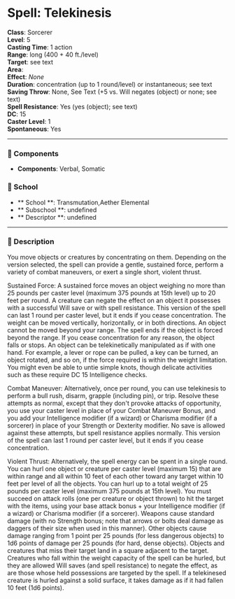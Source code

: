 
# Spell: Telekinesis
**Class**: Sorcerer  
**Level**: 5  
**Casting Time**: 1 action  
**Range**: long (400 + 40 ft./level)  
**Target**: see text  
**Area**:   
**Effect**: _None_  
**Duration**: concentration (up to 1 round/level) or instantaneous; see text  
**Saving Throw**: None, See Text (+5 vs. Will negates (object) or none; see text)  
**Spell Resistance**: Yes (yes (object); see text)  
**DC**: 15  
**Caster Level**: 1  
**Spontaneous**: Yes

---

### 🔮 Components
- **Components**: Verbal, Somatic

### 🏫 School
- ** School **: Transmutation,Aether Elemental
- ** Subschool **: undefined
- ** Descriptor **: undefined
---

### 📜 Description
You move objects or creatures by concentrating on them. Depending on the version selected, the spell can provide a gentle, sustained force, perform a variety of combat maneuvers, or exert a single short, violent thrust.

Sustained Force: A sustained force moves an object weighing no more than 25 pounds per caster level (maximum 375 pounds at 15th level) up to 20 feet per round. A creature can negate the effect on an object it possesses with a successful Will save or with spell resistance. This version of the spell can last 1 round per caster level, but it ends if you cease concentration. The weight can be moved vertically, horizontally, or in both directions. An object cannot be moved beyond your range. The spell ends if the object is forced beyond the range. If you cease concentration for any reason, the object falls or stops. An object can be telekinetically manipulated as if with one hand. For example, a lever or rope can be pulled, a key can be turned, an object rotated, and so on, if the force required is within the weight limitation. You might even be able to untie simple knots, though delicate activities such as these require DC 15 Intelligence checks.

Combat Maneuver: Alternatively, once per round, you can use telekinesis to perform a bull rush, disarm, grapple (including pin), or trip. Resolve these attempts as normal, except that they don't provoke attacks of opportunity, you use your caster level in place of your Combat Maneuver Bonus, and you add your Intelligence modifier (if a wizard) or Charisma modifier (if a sorcerer) in place of your Strength or Dexterity modifier. No save is allowed against these attempts, but spell resistance applies normally. This version of the spell can last 1 round per caster level, but it ends if you cease concentration.

Violent Thrust: Alternatively, the spell energy can be spent in a single round. You can hurl one object or creature per caster level (maximum 15) that are within range and all within 10 feet of each other toward any target within 10 feet per level of all the objects. You can hurl up to a total weight of 25 pounds per caster level (maximum 375 pounds at 15th level). You must succeed on attack rolls (one per creature or object thrown) to hit the target with the items, using your base attack bonus + your Intelligence modifier (if a wizard) or Charisma modifier (if a sorcerer). Weapons cause standard damage (with no Strength bonus; note that arrows or bolts deal damage as daggers of their size when used in this manner). Other objects cause damage ranging from 1 point per 25 pounds (for less dangerous objects) to 1d6 points of damage per 25 pounds (for hard, dense objects). Objects and creatures that miss their target land in a square adjacent to the target. Creatures who fall within the weight capacity of the spell can be hurled, but they are allowed Will saves (and spell resistance) to negate the effect, as are those whose held possessions are targeted by the spell. If a telekinesed creature is hurled against a solid surface, it takes damage as if it had fallen 10 feet (1d6 points).
